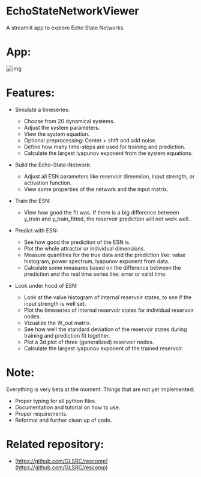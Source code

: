 # EchoStateNetworkViewer
A streamlit app to explore Echo State Networks.

# App: 
![img](https://user-images.githubusercontent.com/90915296/185076401-e3cd836b-b583-4eec-8322-2c71061fe7f8.png)

# Features: 
- Simulate a timeseries: 
  - Choose from 20 dynamical systems.
  - Adjust the system parameters.
  - View the system equation. 
  - Optional preprocessing: Center + shift and add noise.
  - Define how many time-steps are used for training and prediction.  
  - Calculate the largest lyapunov exponent from the system equations. 

- Build the Echo-State-Network:
  - Adjust all ESN parameters like reservoir dimension, input strength, or activation function. 
  - View some properties of the network and the input matrix. 
 
- Train the ESN:
  - View how good the fit was. If there is a big difference between y_train and y_train_fitted, the reservoir prediction will not work well. 

- Predict with ESN:
  - See how good the prediction of the ESN is. 
  - Plot the whole attractor or individual dimensions. 
  - Measure quantities for the true data and the prediction like: value histogram, power spectrum, lyapunov exponent from data. 
  - Calculate some measures based on the difference between the prediction and the real time series like: error or valid time. 
  
- Look under hood of ESN: 
  - Look at the value histogram of internal reservoir states, to see if the input strength is well set. 
  - Plot the timeseries of internal reservoir states for individual reservoir nodes. 
  - Vizualize the W_out matrix. 
  - See how well the standard deviation of the reservoir states during training and prediction fit together. 
  - Plot a 3d plot of three (generalized) reservoir nodes. 
  - Calculate the largest lyapunov exponent of the trained reservoir. 

# Note: 
Everything is very beta at the moment.
Things that are not yet implemented: 
- Proper typing for all python files. 
- Documentation and tutorial on how to use. 
- Proper requirements.
- Reformat and further clean up of code. 


# Related repository: 
- [https://github.com/GLSRC/rescomp](https://github.com/GLSRC/rescomp)
